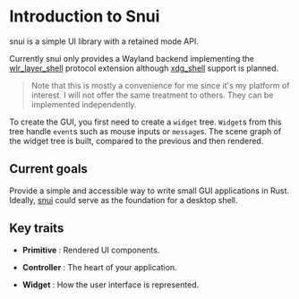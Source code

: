 # Introduction to Snui

snui is a simple UI library with a retained mode API.

Currently snui only provides a Wayland backend implementing the [wlr_layer_shell](https://wayland.app/protocols/wlr-layer-shell-unstable-v1) protocol extension although [xdg_shell](https://wayland.app/protocols/xdg-shell) support is planned.

> Note that this is mostly a convenience for me since it's my platform of interest. I will not offer the same treatment to others. They can be implemented independently.

To create the GUI, you first need to create a `widget` tree. `Widget`s from this tree handle `event`s such as mouse inputs or `message`s. The scene graph of the widget tree is built, compared to the previous and then rendered.


## Current goals

Provide a simple and accessible way to write small GUI applications in Rust. Ideally, [snui]() could serve as the foundation for a desktop shell.


## Key traits

- **Primitive** : Rendered UI components.

- **Controller** : The heart of your application.

- **Widget** : How the user interface is represented.